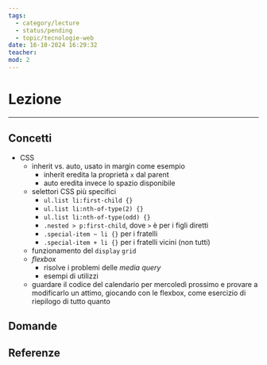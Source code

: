```yaml
---
tags:
  - category/lecture
  - status/pending
  - topic/tecnologie-web
date: 16-10-2024 16:29:32
teacher: 
mod: 2
---
```

# Lezione
---
## Concetti
- CSS
	- inherit vs. auto, usato in margin come esempio
		- inherit eredita la proprietà `x` dal parent
		- auto eredita invece lo spazio disponibile
	- selettori CSS più specifici
		- `ul.list li:first-child {}`
		- `ul.list li:nth-of-type(2) {}`
		- `ul.list li:nth-of-type(odd) {}`
		- `.nested > p:first-child`, dove `>` è per i figli diretti
		- `.special-item ~ li {}` per i fratelli
		- `.special-item + li {}` per i fratelli vicini (non tutti)
	- funzionamento del `display` `grid`
	- _flexbox_
		- risolve i problemi delle _media query_
		- esempi di utilizzi
	- guardare il codice del calendario per mercoledì prossimo e provare a modificarlo un attimo, giocando con le flexbox, come esercizio di riepilogo di tutto quanto

## Domande

## Referenze
